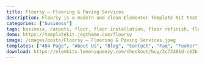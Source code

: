 ```yaml
---
title: Floorsy – Flooring & Paving Services
description: Floorsy is a modern and clean Elementor Template Kit that perfect for creating a website for Flooring, Paving, Tiling Services, and also great for floor installation, woodworking, furniture repair, parquet installation, wooden flooring manufacturers, or any home improvement and maintenance services. This template has a beautiful and unique design with a 100% responsive layout & retina-ready and very easy to customize because using Elementor so you don’t need a single line of coding!
categories: ["business"]
tags: business, carpets, floor, floor installation, floor refinish, flooring, flooring services, furniture, laminate, modern, parquet, paving, renovation, tiling, woodworking
demo: https://templatekit.jegtheme.com/floorsy
image: /images/posts/Floorsy – Flooring & Paving Services.jpeg
templates: ["404 Page", "About Us", "Blog", "Contact", "Faq", "Footer", "Global", "Header", "Home", "Metform Contact", "Metfrom Appointment", "Pricing", "Project Details", "Projects", "Services", "Single Blog", "Team"]
download: https://elemkits.lemonsqueezy.com/checkout/buy/3c72381d-c63b-43be-85e2-3f6500253fb9
---
```

